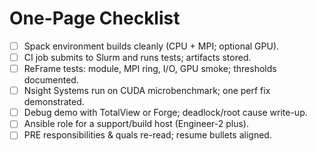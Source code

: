 # One-Page Checklist

- [ ] Spack environment builds cleanly (CPU + MPI; optional GPU).
- [ ] CI job submits to Slurm and runs tests; artifacts stored.
- [ ] ReFrame tests: module, MPI ring, I/O, GPU smoke; thresholds documented.
- [ ] Nsight Systems run on CUDA microbenchmark; one perf fix demonstrated.
- [ ] Debug demo with TotalView or Forge; deadlock/root cause write-up.
- [ ] Ansible role for a support/build host (Engineer-2 plus).
- [ ] PRE responsibilities & quals re-read; resume bullets aligned.
